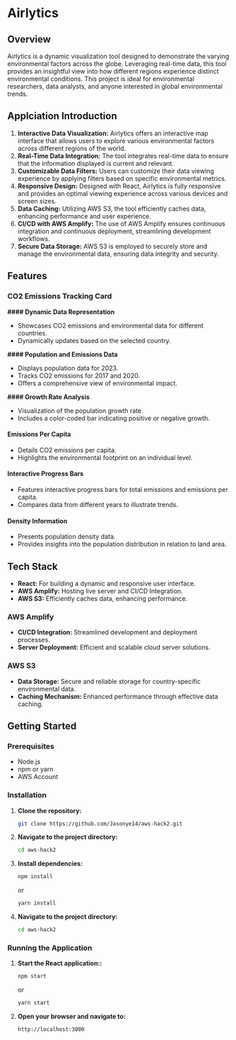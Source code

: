 # Airlytics

## Overview
Airlytics is a dynamic visualization tool designed to demonstrate the varying environmental factors across the globe. Leveraging real-time data, this tool provides an insightful view into how different regions experience distinct environmental conditions. This project is ideal for environmental researchers, data analysts, and anyone interested in global environmental trends.

## Applciation Introduction
1. **Interactive Data Visualization:** Airlytics offers an interactive map interface that allows users to explore various environmental factors across different regions of the world.
2. **Real-Time Data Integration:** The tool integrates real-time data to ensure that the information displayed is current and relevant.
3. **Customizable Data Filters:** Users can customize their data viewing experience by applying filters based on specific environmental metrics.
4. **Responsive Design:** Designed with React, Airlytics is fully responsive and provides an optimal viewing experience across various devices and screen sizes.
5. **Data Caching:** Utilizing AWS S3, the tool efficiently caches data, enhancing performance and user experience.
6. **CI/CD with AWS Amplify:** The use of AWS Amplify ensures continuous integration and continuous deployment, streamlining development workflows.
7. **Secure Data Storage:** AWS S3 is employed to securely store and manage the environmental data, ensuring data integrity and security.

## Features

### CO2 Emissions Tracking Card

**#### Dynamic Data Representation**
- Showcases CO2 emissions and environmental data for different countries.
- Dynamically updates based on the selected country.

**#### Population and Emissions Data**
- Displays population data for 2023.
- Tracks CO2 emissions for 2017 and 2020.
- Offers a comprehensive view of environmental impact.

**#### Growth Rate Analysis**
- Visualization of the population growth rate.
- Includes a color-coded bar indicating positive or negative growth.

#### Emissions Per Capita
- Details CO2 emissions per capita.
- Highlights the environmental footprint on an individual level.

#### Interactive Progress Bars
- Features interactive progress bars for total emissions and emissions per capita.
- Compares data from different years to illustrate trends.

#### Density Information
- Presents population density data.
- Provides insights into the population distribution in relation to land area.



## Tech Stack
- **React:** For building a dynamic and responsive user interface.
- **AWS Amplify:** Hosting live server and CI/CD Integration.
- **AWS S3:** Efficiently caches data, enhancing performance.

### AWS Amplify
- **CI/CD Integration:** Streamlined development and deployment processes.
- **Server Deployment:** Efficient and scalable cloud server solutions.

### AWS S3
- **Data Storage:** Secure and reliable storage for country-specific environmental data.
- **Caching Mechanism:** Enhanced performance through effective data caching.

## Getting Started

### Prerequisites
- Node.js
- npm or yarn
- AWS Account

### Installation
1. **Clone the repository:**
   ```sh
   git clone https://github.com/Jasonye14/aws-hack2.git
   ```
2. **Navigate to the project directory:**
     ```sh
   cd aws-hack2
   ```
2. **Install dependencies:**
    ```sh
    npm install
    ```
    or 
    ```sh
    yarn install
    ```
2. **Navigate to the project directory:**
    ```sh
    cd aws-hack2
    ```


### Running the Application
1. **Start the React application::**
    ```sh
    npm start
    ```
    or 
    ```sh
    yarn start
    ```
2. **Open your browser and navigate to:**
     ```sh
   http://localhost:3000
   ```